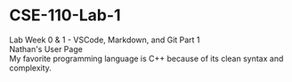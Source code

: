 # CSE-110-Lab-1
Lab Week 0 &amp; 1 - VSCode, Markdown, and Git Part 1
<br>
Nathan's User Page
<br>
My favorite programming language is C++ because of its clean syntax and complexity.